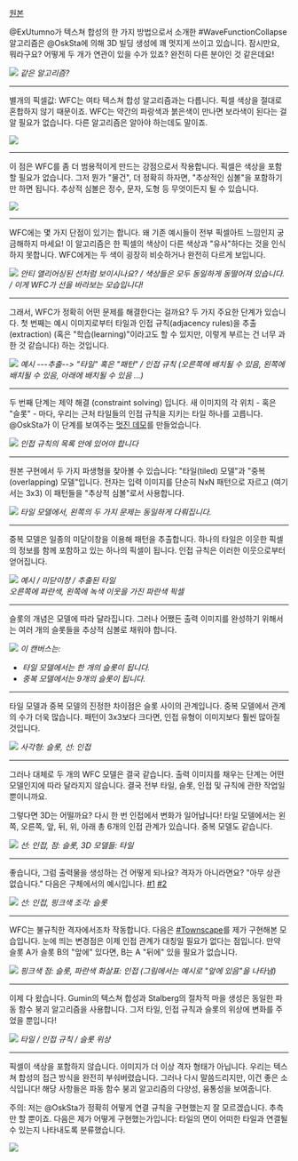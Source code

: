 [원본](https://twitter.com/exppad/status/1267045322116734977)

@ExUtumno가 텍스쳐 합성의 한 가지 방법으로서 소개한 #WaveFunctionCollapse 알고리즘은 @OskSta에 의해 3D 빌딩 생성에 꽤 멋지게 쓰이고 있습니다. 잠시만요, 뭐라구요? 어떻게 두 개가 연관이 있을 수가 있죠? 완전히 다른 분야인 것 같은데요!
   
![](https://pbs.twimg.com/media/EZVxd-DWAAE5cNQ?format=jpg&name=large)
*같은 알고리즘?*

---
별개의 픽셀값: WFC는 여타 텍스쳐 합성 알고리즘과는 다릅니다. 픽셀 색상을 절대로 혼합하지 않기 때문이죠. WFC는 약간의 파랑색과 붉은색이 만나면 보라색이 된다는 걸 알 필요가 없습니다. 다른 알고리즘은 알아야 하는데도 말이죠.
   
![](https://pbs.twimg.com/media/EZVxhS3XYAAzT-E?format=jpg&name=large)

---
이 점은 WFC를 좀 더 범용적이게 만드는 강점으로서 작용합니다. 픽셀은 색상을 포함할 필요가 없습니다. 그저 뭔가 "물건", 더 정확히 하자면, "추상적인 심볼"을 포함하기만 하면 됩니다. 추상적 심볼은 정수, 문자, 도형 등 무엇이든지 될 수 있습니다.
   
![](https://pbs.twimg.com/media/EZVxpkDX0AAt_NW?format=jpg&name=large)

---
WFC에는 몇 가지 단점이 있기는 합니다. 왜 기존 예시들이 전부 픽셀아트 느낌인지 궁금해하지 마세요! 이 알고리즘은 한 픽셀의 색상이 다른 색상과 "유사"하다는 것을 인식하지 못합니다. WFC에게는 두 색이 굉장히 비슷하거나 완전히 다르게 보입니다.
   
![](https://pbs.twimg.com/media/EZVxtDiXQAAYliD?format=jpg&name=large)
*안티 앨리어싱된 선처럼 보이시나요? / 색상들은 모두 동일하게 동떨어져 있습니다. / 이게 WFC가 선을 바라보는 모습입니다!*

---
그래서, WFC가 정확히 어떤 문제를 해결한다는 걸까요? 두 가지 주요한 단계가 있습니다. 첫 번째는 예시 이미지로부터 타일과 인접 규칙(adjacency rules)을 추출(extraction) (혹은 "학습(learning)"이라고도 할 수 있지만, 이렇게 부르는 건 너무 과한 것 같습니다) 하는 것입니다.
   
![](https://pbs.twimg.com/media/EZVxwfAXkAELKCY?format=png&name=large)
*예시 ---추출--> "타일" 혹은 "패턴" / 인접 규칙 (오른쪽에 배치될 수 있음, 왼쪽에 배치될 수 있음, 아래에 배치될 수 있음 ...)*

---
두 번째 단계는 제약 해결 (constraint solving) 입니다. 새 이미지의 각 위치 - 혹은 "슬롯" - 마다, 우리는 근처 타일들의 인접 규칙을 지키는 타일 하나를 고릅니다. @OskSta가 이 단계를 보여주는 [멋진 데모](https://t.co/x2OrFyVY9N?amp=1)를 만들었습니다.
   
![](https://pbs.twimg.com/media/EZVx0UBXgAAv4qi?format=jpg&name=large)
*인접 규칙의 목록 안에 있어야 합니다*

---
원본 구현에서 두 가지 파생형을 찾아볼 수 있습니다: "타일(tiled) 모델"과 "중복(overlapping) 모델"입니다. 전자는 입력 이미지를 단순히 NxN 패턴으로 자르고 (여기서는 3x3) 이 패턴들을 "추상적 심볼"로서 사용합니다.
   
![](https://pbs.twimg.com/media/EZVx35nWkAQapCu?format=png&name=large)
*타일 모델에서, 왼쪽의 두 가지 문제는 동일하게 다뤄집니다.*

---
중복 모델은 일종의 미닫이창을 이용해 패턴을 추출합니다. 하나의 타일은 이웃한 픽셀의 정보를 함께 포함하고 있는 하나의 픽셀이 됩니다. 인접 규칙은 이러한 이웃으로부터 얻어집니다.
   
![](https://pbs.twimg.com/media/EZVx7vGXQAA7gyA?format=jpg&name=large)
*예시 / 미닫이창 / 추출된 타일*   
*오른쪽에 파란색, 왼쪽에 녹색 이웃을 가진 파란색 픽셀*

---
슬롯의 개념은 모델에 따라 달라집니다. 그러나 어쨌든 출력 이미지를 완성하기 위해서는 여러 개의 슬롯들을 추상적 심볼로 채워야 합니다.
   
![](https://pbs.twimg.com/media/EZVx_hyXkAE3K5p?format=jpg&name=large)
*이 캔버스는:*   
- *타일 모델에서는 한 개의 슬롯이 됩니다.*
- *중복 모델에서는 9개의 슬롯이 됩니다.*

---
타일 모델과 중복 모델의 진정한 차이점은 슬롯 사이의 관계입니다. 중복 모델에서 관계의 수가 더욱 많습니다. 패턴이 3x3보다 크다면, 인접 유형이 이미지보다 훨씬 많아질 것입니다.
   
![](https://pbs.twimg.com/media/EZVyCfAX0AA84zA?format=png&name=large)
*사각형: 슬롯, 선: 인접*

---
그러나 대체로 두 개의 WFC 모델은 결국 같습니다. 출력 이미지를 채우는 단계는 어떤 모델인지에 따라 달라지지 않습니다. 결국 전부 타일, 슬롯, 인접 및 규칙에 관한 작업일 뿐이니까요.

그렇다면 3D는 어떨까요? 다시 한 번 인접에서 변화가 일어납니다! 타일 모델에서는 왼쪽, 오른쪽, 앞, 뒤, 위, 아래 총 6개의 인접 관계가 있습니다. 중복 모델도 같습니다.
   
![](https://pbs.twimg.com/media/EZVyHiiWAAAF0At?format=jpg&name=large)
*선: 인접, 점: 슬롯, 3D 모델들: 타일*

---
좋습니다, 그럼 출력물을 생성하는 건 어떻게 되나요? 격자가 아니라면요? "아무 상관 없습니다." 다음은 구체에서의 예시입니다. [#1](https://twitter.com/boris_brave/status/1244387278732091392) [#2](https://t.co/L9iQrzglFW?amp=1)
   
![](https://pbs.twimg.com/media/EZVyLb1WsAA2kEl?format=jpg&name=large)
*선: 인접, 핑크색 조각: 슬롯*

---
WFC는 불규칙한 격자에서조차 작동합니다. 다음은 [#Townscape](https://store.steampowered.com/app/1291340/Townscaper/)를 제가 구현해본 모습입니다. 눈에 띄는 변경점은 이제 인접 관계가 대칭일 필요가 없다는 점입니다. 만약 슬롯 A가 슬롯 B의 "앞에" 있다면, B는 A "뒤에" 있을 필요가 없습니다.
   
![](https://pbs.twimg.com/media/EZVyUUQXkAEiu46?format=jpg&name=large)
*핑크색 점: 슬롯, 파란색 화살표: 인접 (그림에서는 예시로 "앞에 있음"을 나타냄)*

---
이제 다 왔습니다. Gumin의 텍스쳐 합성과 Stalberg의 절차적 마을 생성은 동일한 파동 함수 붕괴 알고리즘을 사용합니다. 그저 타일, 인접 규칙과 슬롯의 위상에 변화를 주었을 뿐입니다!
   
![](https://pbs.twimg.com/media/EZVybLqX0AE_RCv?format=jpg&name=large)
*타일 / 인접 규칙 / 슬롯 위상*

---
픽셀이 색상을 포함하지 않습니다. 이미지가 더 이상 격자 형태가 아닙니다. 우리는 텍스쳐 합성의 접근 방식을 완전히 부숴버렸습니다. 그러나 다시 말씀드리지만, 이건 좋은 소식입니다! 해당 사항들은 파동 함수 붕괴 알고리즘의 다양성, 융통성을 보여줍니다.

주의: 저는 @OskSta가 정확히 어떻게 연결 규칙을 구현했는지 잘 모르겠습니다. 추측만 할 뿐이죠. 다음은 제가 어떻게 구현했는가입니다: 타일의 면이 어떠한 타일과 연결될 수 있는지 나타내도록 분류했습니다.
   
![](https://pbs.twimg.com/media/EZVyjHEXkAM5AT8?format=jpg&name=large)
